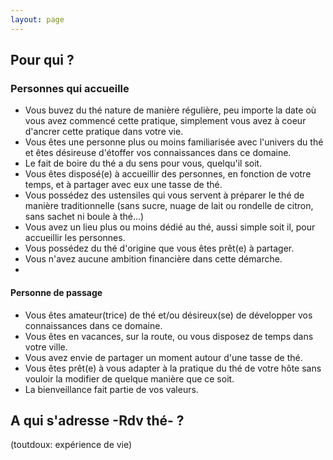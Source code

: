 ```yaml
---
layout: page
---
```


## Pour qui ?

### Personnes qui accueille

- Vous buvez du thé nature de manière régulière, peu importe la date où vous avez commencé cette pratique, simplement vous avez à coeur d'ancrer cette pratique dans votre vie.
- Vous êtes une personne plus ou moins familiarisée avec l'univers du thé et êtes désireuse d'étoffer vos connaissances dans ce domaine.
- Le fait de boire du thé a du sens pour vous, quelqu'il soit.
- Vous êtes disposé(e) à accueillir des personnes, en fonction de votre temps, et à partager avec eux une tasse de thé.
- Vous possédez des ustensiles qui vous servent à préparer le thé de manière traditionnelle (sans sucre, nuage de lait ou rondelle de citron, sans sachet ni boule à thé...)
- Vous avez un lieu plus ou moins dédié au thé, aussi simple soit il, pour accueillir les personnes.
- Vous possédez du thé d'origine que vous êtes prêt(e) à partager.
- Vous n'avez aucune ambition financière dans cette démarche.
- 
#### Personne de passage
- Vous êtes amateur(trice) de thé et/ou désireux(se) de développer vos connaissances dans ce domaine.
- Vous êtes en vacances, sur la route, ou vous disposez de temps dans votre ville.
- Vous avez envie de partager un moment autour d'une tasse de thé.
- Vous êtes prêt(e) à vous adapter à la pratique du thé de votre hôte sans vouloir la modifier de quelque manière que ce soit.
- La bienveillance fait partie de vos valeurs.


## A qui s'adresse -Rdv thé- ?

(toutdoux: expérience de vie)